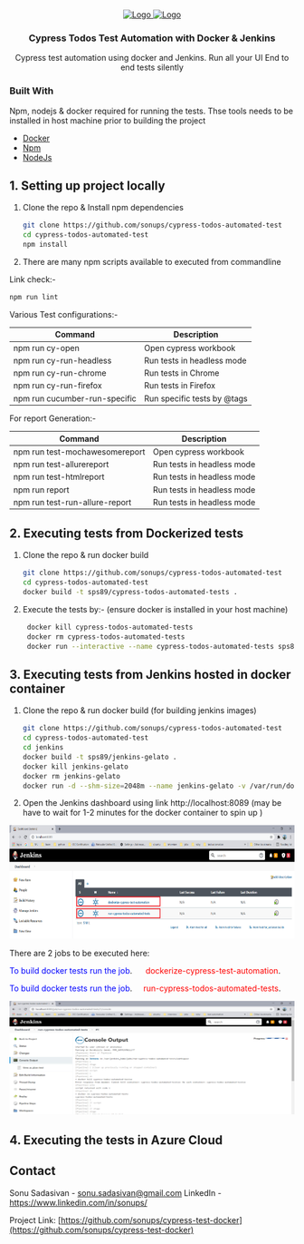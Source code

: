 <!-- PROJECT LOGO -->
<br />
<p align="center">
   <a href="https://github.com/sonups/cypress-todos-automated-test">
   <img src="https://hackernoon.com/hn-images/1*IrV85j4bpBjZocD5jVnCHQ.jpeg" alt="Logo" width="300" height="150">
      <img src="https://adamtheautomator.com/wp-content/uploads/2019/12/jenkins-powershell.png" alt="Logo" width="150" height="150">
   </a>
   </p>
<h3 align="center">Cypress Todos Test Automation with Docker & Jenkins</h3>
<p align="center">
   Cypress test automation using docker and Jenkins. Run all your UI End to end tests silently 
</p>


### Built With

Npm, nodejs & docker required for running the tests. Thse tools needs to be installed in host machine prior to building the project
* [Docker](https://www.docker.com/)
* [Npm](https://www.npmjs.com/)
* [NodeJs](https://nodejs.org/en/)


<!-- SETTING PROJECT LOCALLY -->
## 1. Setting up project locally

1. Clone the repo & Install npm dependencies
   ```sh
   git clone https://github.com/sonups/cypress-todos-automated-test
   cd cypress-todos-automated-test
   npm install
   ```
2. There are many npm scripts available to executed from commandline

Link check:-
   ```sh
npm run lint
   ```
 Various Test configurations:-
 
   | Command  | Description |
| ------------- | ------------- |
| npm run cy-open  | Open cypress workbook  |
| npm run cy-run-headless  | Run tests in headless mode  |
| npm run cy-run-chrome  | Run tests in Chrome  |
| npm run cy-run-firefox  | Run tests in Firefox  |
| npm run cucumber-run-specific | Run specific tests by @tags  |


For report Generation:-

   | Command  | Description |
| ------------- | ------------- |
| npm run test-mochawesomereport | Open cypress workbook  |
| npm run test-allurereport  | Run tests in headless mode  |
| npm run test-htmlreport  | Run tests in headless mode  |
| npm run report  | Run tests in headless mode  |
| npm run test-run-allure-report | Run tests in headless mode  |


   
<!-- EXECUTING TEST FROM DOCKERIZED TESTS -->
## 2. Executing tests from Dockerized tests

1. Clone the repo & run docker build
   ```sh
   git clone https://github.com/sonups/cypress-todos-automated-test
   cd cypress-todos-automated-test
   docker build -t sps89/cypress-todos-automated-tests .
   ```
 
2. Execute the tests by:- (ensure docker is installed in your host machine)
   ```sh
	docker kill cypress-todos-automated-tests
	docker rm cypress-todos-automated-tests
	docker run --interactive --name cypress-todos-automated-tests sps89/cypress-todo-automated-tests
   ```
 
   
<!-- EXECUTING THE TESTS FROM JENKINS HOSTED IN DOCKER CONTAINER -->
## 3. Executing tests from Jenkins hosted in docker container

1. Clone the repo & run docker build (for building jenkins images)
   ```sh
   git clone https://github.com/sonups/cypress-todos-automated-test
   cd cypress-todos-automated-test
   cd jenkins
   docker build -t sps89/jenkins-gelato .
   docker kill jenkins-gelato
   docker rm jenkins-gelato 
   docker run -d --shm-size=2048m --name jenkins-gelato -v /var/run/docker.sock:/var/run/docker.sock -p 8089:8080 -p 50000:50000 sps89/jenkins-gelato
   ```
2. Open the Jenkins dashboard using link http://localhost:8089   (may be have to wait for 1-2 minutes for the docker container to spin up )

<p align="center">
   <img src="https://raw.githubusercontent.com/sonups/cypress-todos-automated-test/master/pictures/jenkins.png" alt="Logo" width="600" height="200">
   </p>
   

There are 2 jobs to be executed here:

<span style="color:blue">To build docker tests run the job</span>.
<span style="color:red">&nbsp;&nbsp;&nbsp;&nbsp;&nbsp;dockerize-cypress-test-automation</span>.

<span style="color:blue">To build docker tests run the job</span>.
<span style="color:red">&nbsp;&nbsp;&nbsp;&nbsp;run-cypress-todos-automated-tests</span>.

<p align="center">
   <img src="https://raw.githubusercontent.com/sonups/cypress-todos-automated-test/master/pictures/jenkins-console-output.png" alt="Logo" width="600" height="200">
   </p>

<!-- EXECUTING THE TESTS IN AZURE CLOUD -->
## 4. Executing the tests in Azure Cloud


<!-- CONTACT -->
## Contact

Sonu Sadasivan - sonu.sadasivan@gmail.com
LinkedIn - https://www.linkedin.com/in/sonups/

Project Link: [https://github.com/sonups/cypress-test-docker](https://github.com/sonups/cypress-test-docker)

